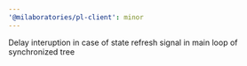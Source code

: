 ```yaml
---
'@milaboratories/pl-client': minor
---
```


Delay interuption in case of state refresh signal in main loop of synchronized tree
